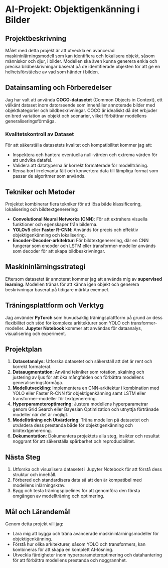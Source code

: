 # AI-Projekt: Objektigenkänning i Bilder

## Projektbeskrivning
Målet med detta projekt är att utveckla en avancerad maskininlärningsmodell som kan identifiera och lokalisera objekt, såsom människor och djur, i bilder. Modellen ska även kunna generera enkla och precisa bildbeskrivningar baserat på de identifierade objekten för att ge en helhetsförståelse av vad som händer i bilden.

## Datainsamling och Förberedelser
Jag har valt att använda **COCO-datasetet** (Common Objects in Context), ett välkänt dataset inom datorseende som innehåller annoterade bilder med objektkategorier och bildbeskrivningar. COCO är idealiskt då det erbjuder en bred variation av objekt och scenarier, vilket förbättrar modellens generaliseringsförmåga.

### Kvalitetskontroll av Dataset
För att säkerställa datasetets kvalitet och kompatibilitet kommer jag att:
- Inspektera och hantera eventuella null-värden och extrema värden för att undvika datafel.
- Validera att datatyperna är korrekt formaterade för modellträning.
- Rensa bort irrelevanta fält och konvertera data till lämpliga format som passar de algoritmer som används.

## Tekniker och Metoder
Projektet kombinerar flera tekniker för att lösa både klassificering, lokalisering och bildtextgenerering:

- **Convolutional Neural Networks (CNN)**: För att extrahera visuella funktioner och egenskaper från bilderna.
- **YOLOv5** eller **Faster R-CNN**: Används för precis och effektiv objektigenkänning och lokalisering.
- **Encoder-Decoder-arkitektur**: För bildtextgenerering, där en CNN fungerar som encoder och LSTM eller transformer-modeller används som decoder för att skapa bildbeskrivningar.

## Maskininlärningsstrategi
Eftersom datasetet är annoterat kommer jag att använda mig av **supervised learning**. Modellen tränas för att känna igen objekt och generera beskrivningar baserat på tidigare märkta exempel.

## Träningsplattform och Verktyg
Jag använder **PyTorch** som huvudsaklig träningsplattform på grund av dess flexibilitet och stöd för komplexa arkitekturer som YOLO och transformer-modeller. **Jupyter Notebook** kommer att användas för dataanalys, visualisering och experiment.

## Projektplan
1. **Datasetanalys**: Utforska datasetet och säkerställ att det är rent och korrekt formaterat.
2. **Dataaugmentation**: Använd tekniker som rotation, skalning och justering av ljus för att öka mångfalden och förbättra modellens generaliseringsförmåga.
3. **Modellutveckling**: Implementera en CNN-arkitektur i kombination med YOLO eller Faster R-CNN för objektigenkänning samt LSTM eller transformer-modeller för textgenerering.
4. **Hyperparameteroptimering**: Justera modellens hyperparametrar genom Grid Search eller Bayesian Optimization och utnyttja förtränade modeller när det är möjligt.
5. **Modellträning och Utvärdering**: Träna modellen på datasetet och utvärdera dess prestanda både för objektigenkänning och bildtextgenerering.
6. **Dokumentation**: Dokumentera projektets alla steg, insikter och resultat noggrant för att säkerställa spårbarhet och reproducibilitet.

## Nästa Steg
1. Utforska och visualisera datasetet i Jupyter Notebook för att förstå dess struktur och innehåll.
2. Förbered och standardisera data så att den är kompatibel med modellens inlärningskrav.
3. Bygg och testa träningspipelines för att genomföra den första omgången av modellträning och optimering.

## Mål och Lärandemål
Genom detta projekt vill jag:
- Lära mig att bygga och träna avancerade maskininlärningsmodeller för objektigenkänning.
- Förstå hur olika arkitekturer, såsom YOLO och transformers, kan kombineras för att skapa en komplett AI-lösning.
- Utveckla färdigheter inom hyperparameteroptimering och datahantering för att förbättra modellens prestanda och noggrannhet.
